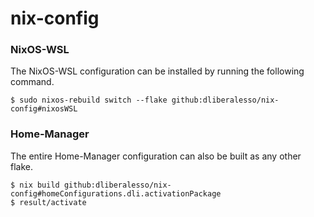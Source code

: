 # nix-config

### NixOS-WSL

The NixOS-WSL configuration can be installed by running the following command.

```console
$ sudo nixos-rebuild switch --flake github:dliberalesso/nix-config#nixosWSL
```

### Home-Manager

The entire Home-Manager configuration can also be built as any other flake.

```console
$ nix build github:dliberalesso/nix-config#homeConfigurations.dli.activationPackage
$ result/activate
```
